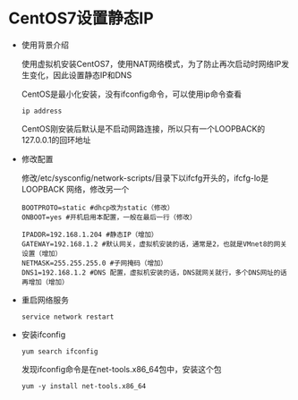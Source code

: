 # CentOS7设置静态IP

- 使用背景介绍

  使用虚拟机安装CentOS7，使用NAT网络模式，为了防止再次启动时网络IP发生变化，因此设置静态IP和DNS

  CentOS是最小化安装，没有ifconfig命令，可以使用ip命令查看

  ```
  ip address
  ```

  CentOS刚安装后默认是不启动网路连接，所以只有一个LOOPBACK的127.0.0.1的回环地址

- 修改配置

  修改/etc/sysconfig/network-scripts/目录下以ifcfg开头的，ifcfg-lo是LOOPBACK	网络，修改另一个

  ```
  BOOTPROTO=static #dhcp改为static（修改）
  ONBOOT=yes #开机启用本配置，一般在最后一行（修改）

  IPADDR=192.168.1.204 #静态IP（增加）
  GATEWAY=192.168.1.2 #默认网关，虚拟机安装的话，通常是2，也就是VMnet8的网关设置（增加）
  NETMASK=255.255.255.0 #子网掩码（增加）
  DNS1=192.168.1.2 #DNS 配置，虚拟机安装的话，DNS就网关就行，多个DNS网址的话再增加（增加）
  ```

- 重启网络服务

  ```
  service network restart
  ```

- 安装ifconfig

  ```
  yum search ifconfig
  ```

  发现ifconfig命令是在net-tools.x86_64包中，安装这个包

  ```
  yum -y install net-tools.x86_64
  ```